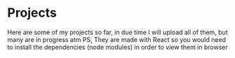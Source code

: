 # Projects
Here are some of my projects so far, in due time I will upload all of them, but many are in progress atm
PS, They are made with React so you would need to install the dependencies (node modules) in order to view them in browser
